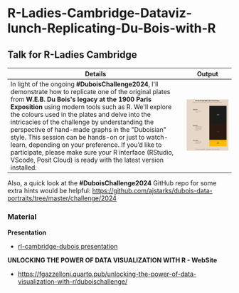 # R-Ladies-Cambridge-Dataviz-lunch-Replicating-Du-Bois-with-R

## Talk for R-Ladies Cambridge

 

Details             | Output
-------------------------|-------------------------
In light of the ongoing **#DuboisChallenge2024**, I'll demonstrate how to replicate one of the original plates from **W.E.B. Du Bois's legacy at the 1900 Paris Exposition** using modern tools such as R. We'll explore the colours used in the plates and delve into the intricacies of the challenge by understanding the perspective of hand-made graphs in the "Duboisian" style. This session can be hands-on or just to watch-learn, depending on your preference. If you’d like to participate, please make sure your R interface (RStudio, VScode, Posit Cloud) is ready with the latest version installed.  |  ![](https://raw.githubusercontent.com/Fgazzelloni/DuboisChallenge2024_FG/main/2024/challenge05/challenge05.png)


Also, a quick look at the **#DuboisChallenge2024** GitHub repo for some extra hints would be helpful: <https://github.com/ajstarks/dubois-data-portraits/tree/master/challenge/2024>

### Material

**Presentation** 
  - [rl-cambridge-dubois presentation](https://fgazzelloni.quarto.pub/unlocking-the-power-of-data-visualization-with-r/duboischallenge/talk.html)
    
**UNLOCKING THE POWER OF DATA VISUALIZATION WITH R - WebSite**
  - <https://fgazzelloni.quarto.pub/unlocking-the-power-of-data-visualization-with-r/duboischallenge/>




